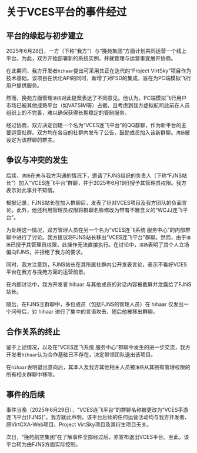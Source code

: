 # 关于VCES平台的事件经过

## 平台的缘起与初步建立

2025年6月28日，一方（下称“我方”）与“挽苑集团”方面计划共同运营一个线上平台。为此，双方开始部署新的系统实例，并就管理与运营事宜展开协商。

在此期间，我方开发者`hihaar`提出可采用其正在迭代的“Project VirtSky”项目作为技术基础。该项目在优化API的同时，新增了对FSD的集成，旨在为PC端模拟飞行用户提供服务。

然而，挽苑方面管理`清扬`对此提案表达了不同意见。他认为，PC端模拟飞行用户市场已被其他成熟平台（如VATSIM等）占据，且考虑到我方虚拟航司此前在人员组织上的不完善，难以确保获得长期稳定的管制服务。

经过协商，双方决定创建一个名为“VCES连飞平台”的QQ群聊，作为新平台的主要运营社群。双方均在各自的社群内发布了公告，鼓励成员加入该新群聊。`清扬`被设定为该群聊的群主。

## 争议与冲突的发生

后续，`清扬`在未与我方沟通的情况下，邀请了FJNS组织的负责人（下称“FJNS站长”）加入“VCES连飞平台”群聊，并于2025年6月19日授予其管理员权限。我方表示对此事并不知情。

根据记录，FJNS站长在加入群聊后，发表了针对VCES项目及我方团队的负面言论。此外，他还利用管理员权限将群聊名称修改为带有不雅含义的“WCJJ连飞平台”。

为处理这一情况，双方管理人员在另一个名为“VCES连飞系统 服务中心”的内部群聊中进行了讨论。我方提议将FJNS站长移出“VCES连飞平台”群聊。然而，由于`清扬`已授予其管理员权限，此操作无法直接执行。在讨论中，`清扬`表明了其个人立场偏向FJNS，并拒绝了我方的要求。

同时，我方注意到，FJNS站长在其所属社群内公开发表言论，表示不看好VCES平台在我方与挽苑方面的运营前景。

在内部讨论中，我方开发者 hihaar 与其他成员的对话内容被截屏并泄露给了FJNS站长。

随后，在FJNS主群聊中，多位成员（包括FJNS的管理人员）在 hihaar 仅发出一个问号后，对 hihaar 进行了集中的言语攻击，随后他被移出群聊。

## 合作关系的终止

鉴于上述情况，以及在“VCES连飞系统 服务中心”群聊中发生的进一步交流，我方开发者`hihaar`认为合作基础已不存在，决定带领团队退出该项目。

在`hihaar`表明退出意向后，其本人及我方其他相关人员被`清扬`从其拥有管理权限的所有相关群聊中移除。

## 事件的后续

事件当晚（2025年6月29日），“VCES连飞平台”的群聊名称被更改为“VCES手游连飞平台[FJNS]”。我方就此声明，该平台后续的任何运营活动均与我方开发者、原VirtCXA-Web项目、Project VirtSky项目及其衍生项目无关。

次日，“挽苑航空集团”在了解事件全部经过后，亦宣布退出VCES平台。至此，该平台转为由FJNS方面实际控制。